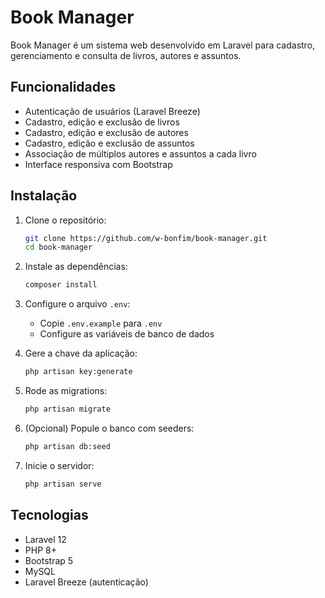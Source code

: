 
# Book Manager

Book Manager é um sistema web desenvolvido em Laravel para cadastro, gerenciamento e consulta de livros, autores e assuntos.

## Funcionalidades
- Autenticação de usuários (Laravel Breeze)
- Cadastro, edição e exclusão de livros
- Cadastro, edição e exclusão de autores
- Cadastro, edição e exclusão de assuntos
- Associação de múltiplos autores e assuntos a cada livro
- Interface responsiva com Bootstrap

## Instalação

1. Clone o repositório:
   ```sh
   git clone https://github.com/w-bonfim/book-manager.git
   cd book-manager
   ```

2. Instale as dependências:
   ```sh
   composer install
   ```

3. Configure o arquivo `.env`:
   - Copie `.env.example` para `.env`
   - Configure as variáveis de banco de dados

4. Gere a chave da aplicação:
   ```sh
   php artisan key:generate
   ```

5. Rode as migrations:
   ```sh
   php artisan migrate
   ```

6. (Opcional) Popule o banco com seeders:
   ```sh
   php artisan db:seed
   ```

7. Inicie o servidor:
   ```sh
   php artisan serve
   ```

## Tecnologias

- Laravel 12
- PHP 8+
- Bootstrap 5
- MySQL
- Laravel Breeze (autenticação)

